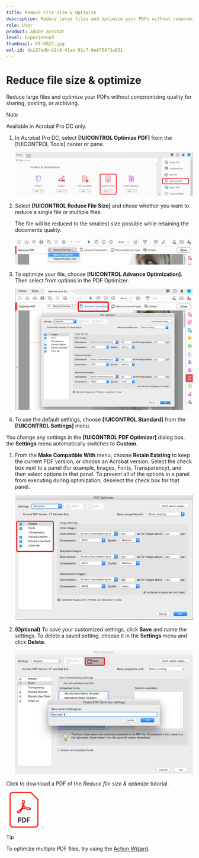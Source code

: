 ```yaml
---
title: Reduce File Size & Optimize
description: Reduce large files and optimize your PDFs without compromising quality for sharing, posting, or archiving
role: User
product: adobe acrobat
level: Experienced
thumbnail: KT-6827.jpg
exl-id: da187edb-b1c9-41ae-91c7-0e6758f3a831
---
```

# Reduce file size & optimize

Reduce large files and optimize your PDFs without compromising quality for sharing, posting, or archiving.

>[!NOTE]
>
>Available in Acrobat Pro DC only.

1. In Acrobat Pro DC, select **[!UICONTROL Optimize PDF]** from the [!UICONTROL Tools] center or pane.

    ![Reduce Step 1](../assets/Reduce_1.png)

1. Select **[!UICONTROL Reduce File Size]** and chose whether you want to reduce a single file or multiple files.

    The file will be reduced to the smallest size possible while retaining the documents quality.

    ![Reduce Step 2](../assets/Reduce_2.png)

1. To optimize your file, choose **[!UICONTROL Advance Optimization]**. Then select from options in the PDF Optimizer.

    ![Reduce Step 3](../assets/Reduce_3.png)

1. To use the default settings, choose **[!UICONTROL Standard]** from the **[!UICONTROL Settings]** menu.

 You change any settings in the **[!UICONTROL PDF Optimizer]** dialog box, the **Settings** menu automatically switches to **Custom**.

1. From the **Make Compatible With** menu, choose **Retain Existing** to keep the current PDF version, or choose an Acrobat version. Select the check box next to a panel (for example, Images, Fonts, Transparency), and then select options in that panel. To prevent all of the options in a panel from executing during optimization, deselect the check box for that panel.

    ![Reduce Step 5](../assets/Reduce_5.png)

1. **(Optional)** To save your customized settings, click **Save** and name the settings. To delete a saved setting, choose it in the **Settings** menu and click **Delete**.

    ![Reduce Step 6](../assets/Reduce_6.png)

Click to download a PDF of the *Reduce file size & optimize* tutorial.    

[![Download Reduce file size & optimize tutorial](../assets/acrobat_PDF_96.png)](../assets/AcrobatDCReduce.pdf).

>[!TIP]
>
>To optimize multiple PDF files, try using the [Action Wizard](../advanced-tasks/action.md).
